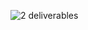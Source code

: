 ![2  deliverables](https://user-images.githubusercontent.com/14260923/146679672-a4fad9cd-63e0-4330-8b9a-223f20f1627f.png)
